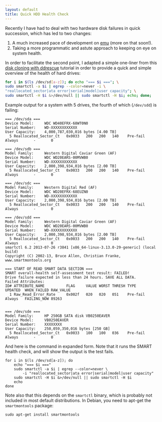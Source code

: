 ```yaml
---
layout: default
title: Quick HDD Health Check
---
```


Recently I have had to deal with two hardware disk failures in quick
succession, which has led to two changes:

1. A much increased pace of development on
   [emu](/2014/emu-by-example/) (more on that soon!).
2. Taking a more programmatic and astute approach to keeping on eye on
   system health.

In order to facilitate the second point, I adapted a simple one-liner
from this
[disk cloning with ddrescue](http://www.kossboss.com/linux---how-to-clone-a-disk-with-ddrescue---dnu-ddrescue-also-known-as-gddrescue---the-better-ddrescue-tool)
tutorial in order to provide a quick and simple overview of the health of hard drives:

```sh
for i in $(ls /dev/sd[a-z]); do echo "=== $i ==="; \
sudo smartctl -a $i | egrep --color=never -i \
"reallocated_sector|ata error|serial|model|user capacity"; \
sudo smartctl -H $i &>/dev/null || sudo smartctl -H $i; echo; done;
```

Example output for a system with 5 drives, the fourth of which
(`/dev/sdd`) is failing:

```
=== /dev/sda ===
Device Model:     WDC WD40EFRX-68WT0N0
Serial Number:    WD-XXXXXXXXXXXX
User Capacity:    4,000,787,030,016 bytes [4.00 TB]
  5 Reallocated_Sector_Ct   0x0033   200   200   140    Pre-fail  Always       -       0

=== /dev/sdb ===
Model Family:     Western Digital Caviar Green (AF)
Device Model:     WDC WD20EARS-00MVWB0
Serial Number:    WD-XXXXXXXXXXXX
User Capacity:    2,000,398,934,016 bytes [2.00 TB]
  5 Reallocated_Sector_Ct   0x0033   200   200   140    Pre-fail  Always       -       0

=== /dev/sdc ===
Model Family:     Western Digital Red (AF)
Device Model:     WDC WD20EFRX-68EUZN0
Serial Number:    WD-XXXXXXXXXXXX
User Capacity:    2,000,398,934,016 bytes [2.00 TB]
  5 Reallocated_Sector_Ct   0x0033   200   200   140    Pre-fail  Always       -       0

=== /dev/sdd ===
Model Family:     Western Digital Caviar Green (AF)
Device Model:     WDC WD20EARS-00MVWB0
Serial Number:    WD-XXXXXXXXXXXX
User Capacity:    2,000,398,934,016 bytes [2.00 TB]
  5 Reallocated_Sector_Ct   0x0033   200   200   140    Pre-fail  Always       -       0
smartctl 6.2 2013-07-26 r3841 [x86_64-linux-3.13.0-29-generic] (local build)
Copyright (C) 2002-13, Bruce Allen, Christian Franke, www.smartmontools.org

=== START OF READ SMART DATA SECTION ===
SMART overall-health self-assessment test result: FAILED!
Drive failure expected in less than 24 hours. SAVE ALL DATA.
Failed Attributes:
ID# ATTRIBUTE_NAME          FLAG     VALUE WORST THRESH TYPE      UPDATED  WHEN_FAILED RAW_VALUE
  1 Raw_Read_Error_Rate     0x002f   020   020   051    Pre-fail  Always   FAILING_NOW 89263


=== /dev/sde ===
Model Family:     HP 250GB SATA disk VB0250EAVER
Device Model:     VB0250EAVER
Serial Number:    XXXXXXXX
User Capacity:    250,059,350,016 bytes [250 GB]
  5 Reallocated_Sector_Ct   0x0033   100   100   036    Pre-fail  Always       -       0
```

And here is the command in expanded form. Note that it runs the SMART
health check, and will show the output is the test fails.

```
for i in $(ls /dev/sd[a-z]); do
    echo "=== $i ==="
    sudo smartctl -a $i | egrep --color=never \
        -i "reallocated_sector|ata error|serial|model|user capacity"
    sudo smartctl -H $i &>/dev/null || sudo smartctl -H $i
    echo
done
```

Note also that this depends on the `smartctl` binary, which is
probably not included in most default distributions. In Debian, you
need to apt-get the `smartmontools` package:

```
sudo apt-get install smartmontools
```
